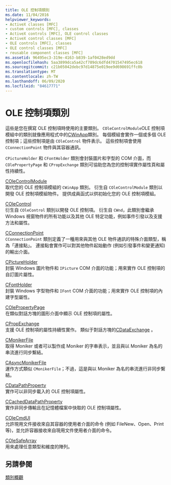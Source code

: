 ```yaml
---
title: OLE 控制項類別
ms.date: 11/04/2016
helpviewer_keywords:
- ActiveX classes [MFC]
- custom controls [MFC], classes
- ActiveX controls [MFC], OLE control classes
- ActiveX control classes [MFC]
- OLE controls [MFC], classes
- OLE control classes [MFC]
- reusable component classes [MFC]
ms.assetid: 96495ec3-319e-4163-b839-1af0428ed9dd
ms.openlocfilehash: 5aa3899dca5a42cf789dc6dfd4701547495ec618
ms.sourcegitcommit: c21b05042debc97d14875e019ee9d698691ffc0b
ms.translationtype: MT
ms.contentlocale: zh-TW
ms.lasthandoff: 06/09/2020
ms.locfileid: "84617771"
---
```

# <a name="ole-control-classes"></a>OLE 控制項類別

這些是您在撰寫 OLE 控制項時使用的主要類別。 `COleControlModule`OLE 控制項模組中的類別就像應用程式中的[CWinApp](reference/cwinapp-class.md)類別。 每個模組會實作一個或多個 OLE 控制項；這些控制項是由 `COleControl` 物件表示。 這些控制項會使用 `CConnectionPoint` 物件與其容器通訊。

`CPictureHolder` 和 `CFontHolder` 類別會封裝圖片和字型的 COM 介面，而 `COlePropertyPage` 和 `CPropExchange` 類別可協助您為您的控制項實作屬性頁和屬性持續性。

[COleControlModule](reference/colecontrolmodule-class.md)<br/>
取代您的 OLE 控制項模組的 `CWinApp` 類別。 衍生自 `COleControlModule` 類別以開發 OLE 控制項模組物件。 提供成員函式以供初始化您的 OLE 控制項模組。

[COleControl](reference/colecontrol-class.md)<br/>
衍生自 `COleControl` 類別以開發 OLE 控制項。 衍生自 `CWnd`，此類別會繼承 Windows 視窗物件的所有功能以及其他 OLE 特定功能，例如事件引發以及支援方法和屬性。

[CConnectionPoint](reference/cconnectionpoint-class.md)<br/>
`CConnectionPoint` 類別定義了一種用來與其他 OLE 物件通訊的特殊介面類型，稱為「連接點」。 連接點會實作可以對其他物件起始動作 (例如引發事件和變更通知) 的輸出介面。

[CPictureHolder](reference/cpictureholder-class.md)<br/>
封裝 Windows 圖片物件和 `IPicture` COM 介面的功能；用來實作 OLE 控制項的自訂圖片屬性。

[CFontHolder](reference/cfontholder-class.md)<br/>
封裝 Windows 字型物件和 `IFont` COM 介面的功能；用來實作 OLE 控制項的內建字型屬性。

[COlePropertyPage](reference/colepropertypage-class.md)<br/>
在類似對話方塊的圖形介面中顯示 OLE 控制項的屬性。

[CPropExchange](reference/cpropexchange-class.md)<br/>
支援 OLE 控制項的屬性持續性實作。 類似于對話方塊的[CDataExchange](reference/cdataexchange-class.md) 。

[CMonikerFile](reference/cmonikerfile-class.md)<br/>
取得 Moniker 或者可以製作成 Moniker 的字串表示，並且與以 Moniker 為名的串流進行同步繫結。

[CAsyncMonikerFile](reference/casyncmonikerfile-class.md)<br/>
運作方式類似 `CMonikerFile`；不過，這是與以 Moniker 為名的串流進行非同步繫結。

[CDataPathProperty](reference/cdatapathproperty-class.md)<br/>
實作可以非同步載入的 OLE 控制項屬性。

[CCachedDataPathProperty](reference/ccacheddatapathproperty-class.md)<br/>
實作非同步傳輸且在記憶體檔案中快取的 OLE 控制項屬性。

[COleCmdUI](reference/colecmdui-class.md)<br/>
允許現用文件接收來自其容器的使用者介面的命令 (例如 FileNew、Open、Print 等)，並允許容器接收來自現用文件使用者介面的命令。

[COleSafeArray](reference/colesafearray-class.md)<br/>
用來處理任意類型和維度的陣列。

## <a name="see-also"></a>另請參閱

[類別概觀](class-library-overview.md)
